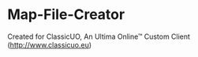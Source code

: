 # Map-File-Creator
Created for ClassicUO, An Ultima Online™ Custom Client (http://www.classicuo.eu)
